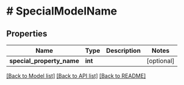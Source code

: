 # # SpecialModelName

## Properties

Name | Type | Description | Notes
------------ | ------------- | ------------- | -------------
**special_property_name** | **int** |  | [optional]

[[Back to Model list]](../../README.md#models) [[Back to API list]](../../README.md#endpoints) [[Back to README]](../../README.md)
